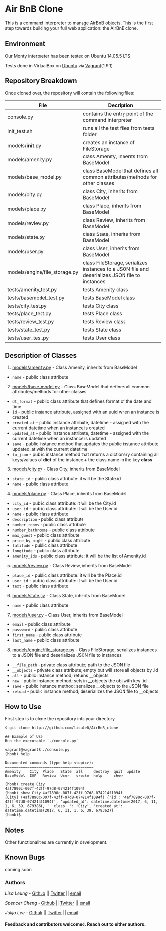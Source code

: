 # Air BnB Clone

This is a command interpreter to manage AirBnB objects. This is the first step towards building your full web application: the AirBnB clone. 

## Environment
Our Monty interpreter has been tested on Ubuntu 14.05.5 LTS

Tests done in VirtualBox on [Ubuntu](https://atlas.hashicorp.com/ubuntu/boxes/trusty64) via [Vagrant](https://www.vagrantup.com/)(1.9.1)

## Repository Breakdown
Once cloned over, the repository will contain the following files:

|   **File**    |  **Decription**                       |
|---------------|---------------------------------------|
| console.py   | contains the entry point of the command interpreter           |
| init_test.sh      | runs all the test files from tests folder        |
| models/__init__.py | creates an instance of FileStorage |
| models/amenity.py | class Amenity, inherits from BaseModel |
| models/base_model.py | class BaseModel that defines all common attributes/methods for other classes |
| models/city.py | class City, inherits from BaseModel |
| models/place.py | class Place, inherits from BaseModel |
| models/review.py | class Review, inherits from BaseModel |
| models/state.py | class State, inherits from BaseModel |
| models/user.py | class User, inherits from BaseModel |
| models/engine/file_storage.py | class FileStorage, serializes instances to a JSON file and deserializes JSON file to instances |
| tests/amenity_test.py | tests Amenity class |
| tests/basemodel_test.py | tests BaseModel class |
| tests/city_test.py | tests City class |
| tests/place_test.py | tests Place class |
| tests/review_test.py | tests Review class |
| tests/state_test.py | tests State class |
| tests/user_test.py | tests User class |

## Description of Classes
1. [models/amenity.py](models/amenity.py) - Class Amenity, inherits from BaseModel
  * ``name`` - public class attribute
2. [models/base_model.py](models/base_model.py) - Class BaseModel that defines all common attributes/methods for other classes
  * ``dt_format`` - public class attribute that defines format of the date and time
  * ``id`` - public instance attribute, assigned with an uuid when an instance is created
  * ``created_at`` - public instance attribute, datetime - assigned with the current datetime when an instance is created
  * ``updated_at`` - public instance attribute, datetime - assigned with the current datetime when an instance is updated
  * ``save`` - public instance method that updates the public instance attribute updated_at with the current datetime
  * ``to_json`` - public instance method that returns a dictionary containing all keys/values of __dict__ of the instance + the class name in the key __class__
3. [models/city.py](models/city.py) - Class City, inherits from BaseModel
  * ``state_id`` - public class attribute: it will be the State.id
  * ``name`` - public class attribute
4. [models/place.py](models/place.py) - Class Place, inherits from BaseModel
  * ``city_id`` - public class attribute: it will be the City.id
  * ``user_id`` - public class attribute: it will be the User.id
  * ``name`` - public class attribute
  * ``description`` - public class attribute
  * ``number_rooms`` - public class attribute
  * ``number_bathrooms`` - public class attribute
  * ``max_guest`` - public class attribute
  * ``price_by_night`` - public class attribute
  * ``latitude`` - public class attribute
  * ``longitude`` - public class attribute
  * ``amenity_ids`` - public class attribute: it will be the list of Amenity.id
5. [models/review.py](models/review.py) - Class Review, inherits from BaseModel
  * ``place_id`` - public class attribute: it will be the Place.id
  * ``user_id`` - public class attribute: it will be the User.id
  * ``text`` - public class attribute
6. [models/state.py](models/state.py) - Class State, inherits from BaseModel
  * ``name`` - public class attribute
7. [models/user.py](models/user.py) - Class User, inherits from BaseModel
  * ``email`` - public class attribute
  * ``password`` - public class attribute
  * ``first_name`` - public class attribute
  * ``last_name`` - public class attribute
8. [models/engine/file_storage.py](models/engine/file_storage.py) - Class FileStorage, serializes instances to a JSON file and deserializes JSON file to instances
  * ``__file_path`` - private class attribute; path to the JSON file
  * ``__objects`` - private class attribute; empty but will store all objects by <class name>.id
  * ``all`` - public instance method; returns __objects
  * ``new`` - public instance method; sets in __objects the obj with key <obj class name>.id
  * ``save`` - public instance method; serializes __objects to the JSON file
  * ``reload`` - public instance method; deserializes the JSON file to __objects

## How to Use
First step is to clone the repository into your directory
```
$ git clone https://github.com/lisale0/AirBnB_clone

## Example of Use
Run the executable `./console.py`
```
```
vagrant@vagrant$ ./console.py
(hbnb) help

Documented commands (type help <topic>):
========================================
Amenity    City  Place   State  all     destroy  quit  update
BaseModel  EOF   Review  User   create  help     show

(hbnb) create City
4af7890c-007f-42ff-97d8-074214f1094f
(hbnb) show City 4af7890c-007f-42ff-97d8-074214f1094f
[City] (4af7890c-007f-42ff-97d8-074214f1094f) {'id': '4af7890c-007f-42ff-97d8-074214f1094f', 'updated_at': datetime.datetime(2017, 6, 11, 1, 6, 39, 679386), '__class__': 'City', 'created_at': datetime.datetime(2017, 6, 11, 1, 6, 39, 679362)}
(hbnb)$
```

## Notes
Other functionalities are currently in development.

## Known Bugs
coming soon

### Authors
*Lisa Leung* - [Github](https://github.com/lisale0) || [Twitter](https://twitter.com/lisale01) || [email](lisa.leung@holbertonschool.com)

*Spencer Cheng* - [Github](https://github.com/spencerhcheng) || [Twitter](https://twitter.com/spencerhcheng) || [email](spencer.cheng@gmail.com)

*Julija Lee* - [Github](https://github.com/FreeJules) || [Twitter](https://twitter.com/LeeJulija) || [email](julijalee@gmail.com)


#### Feedback and contributors welcomed. Reach out to either authors.
